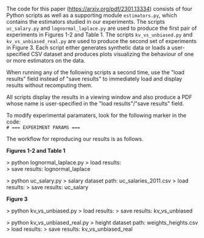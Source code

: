 The code for this paper (https://arxiv.org/pdf/2301.13334) consists of four Python scripts as well as a supporting module ``estimators.py``, which contains the estimators studied in our experiments. The scripts ``uc_salary.py`` and ``lognormal_laplace.py`` are used to produce the first pair of experiments in Figures 1-2 and Table 1. The scripts ``kv_vs_unbiased.py`` and ``kv_vs_unbiased_real.py`` are used to produce the second set of experiments in Figure 3. Each script either generates synthetic data or loads a user-specified CSV dataset and produces plots visualizing the behaviour of one or more estimators on the data.

When running any of the following scripts a second time, use the "load results" field instead of "save results" to immediately load and display results without recomputing them.

All scripts display the results in a viewing window and also produce a PDF whose name is user-specified in the "load results"/"save results" field.

To modify experimental paramaters, look for the following marker in the code:\
``# === EXPERIMENT PARAMS ===``

The workflow for reproducing our results is as follows.

**Figures 1-2 and Table 1**

\> python lognormal_laplace.py
\> load results:  
\> save results: lognormal_laplace

\> python uc_salary.py
\> salary dataset path: uc_salaries_2011.csv
\> load results:
\> save results: uc_salary

**Figure 3**

\> python kv_vs_unbiased.py
\> load results:
\> save results: kv_vs_unbiased

\> python kv_vs_unbiased_real.py
\> height dataset path: weights_heights.csv
\> load results:
\> save results: kv_vs_unbiased_real
